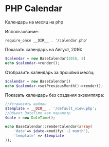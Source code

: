 # PHP Calendar

Календарь на месяц на php

Использование:

  ```
  require_once __DIR__ . '/calendar.php'
  ```

Показать календарь на Август, 2016:

  ```php
  $calendar = new BaseCalendar(2016, 8)
  echo $calendar->render();
  ```

Отобразить календарь за прошлый месяц:

  ```php
  $calendar = new BaseCalendar()
  echo $calendar->setPreviousMonth()->render();
  ```

Показать календарь без создания экземпляра:

  ```php
  //Установить шаблон
  $template = __DIR__ . '/default_view.php';
  //Объект DateTime как параметр
  $date = new DateTime();

  echo BaseCalendar::renderCalendar(array(
      'date'=> $date->modify('-2 month'),
      'template' => $template
  ));
  ```
